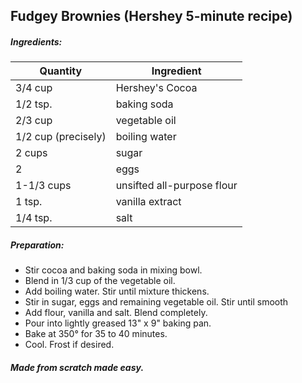 
## Fudgey Brownies (Hershey 5-minute recipe)

##### Ingredients:

Quantity            |    Ingredient
------------------- | -------------------------------------
3/4 cup             | Hershey's Cocoa
1/2 tsp.            | baking soda
2/3 cup             | vegetable oil
1/2 cup (precisely) | boiling water
2 cups              | sugar
2                   | eggs
1-1/3 cups          | unsifted all-purpose flour
1 tsp.              | vanilla extract
1/4 tsp.            | salt

##### Preparation:
* Stir cocoa and baking soda in mixing bowl.
* Blend in 1/3 cup of the vegetable oil.
* Add boiling water. Stir until mixture thickens.
* Stir in sugar, eggs and remaining vegetable oil. Stir until smooth
* Add flour, vanilla and salt. Blend completely.
* Pour into lightly greased 13" x 9" baking pan.
* Bake at 350&deg; for 35 to 40 minutes.
* Cool. Frost if desired.

##### Made from scratch made easy.
